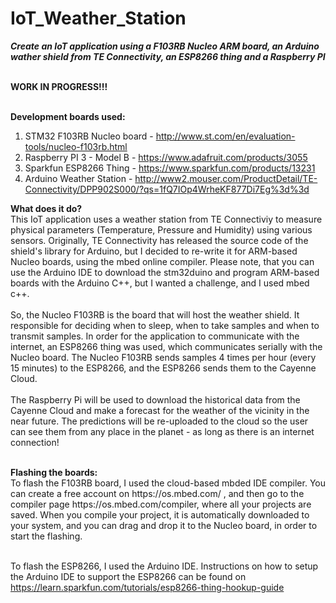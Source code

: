 # IoT_Weather_Station
<b><i>Create an IoT application using a F103RB Nucleo ARM board, an Arduino wather shield from TE Connectivity, an ESP8266 thing and a Raspberry PI</i></b>

<br>
<b>WORK IN PROGRESS!!!</b>
<br>

<br><strong>Development boards used: </strong>
1) STM32 F103RB Nucleo board - http://www.st.com/en/evaluation-tools/nucleo-f103rb.html
2) Raspberry PI 3 - Model B  - https://www.adafruit.com/products/3055
3) Sparkfun ESP8266 Thing - https://www.sparkfun.com/products/13231
4) Arduino Weather Station - http://www2.mouser.com/ProductDetail/TE-Connectivity/DPP902S000/?qs=1fQ7IOp4WrheKF877Di7Eg%3d%3d


<b>What does it do?</b>
<br>
This IoT application uses a weather station from TE Connectiviy to measure physical parameters (Temperature, Pressure and Humidity) using various sensors. Originally, TE Connectivity has released the source code of the shield's library for Arduino, but I decided to re-write it for ARM-based Nucleo boards, using the mbed online compiler. Please note, that you can use the Arduino IDE to download the stm32duino and program ARM-based boards with the Arduino C++, but I wanted a challenge, and I used mbed c++.
<br>
<br>
So, the Nucleo F103RB is the board that will host the weather shield. It responsible for deciding when to sleep, when to take samples and when to transmit samples. In order for the application to communicate with the internet, an ESP8266 thing was used, which communicates serially with the Nucleo board. The Nucleo F103RB sends samples 4 times per hour (every 15 minutes) to the ESP8266, and the ESP8266 sends them to the Cayenne Cloud.
<br>
<br>
The Raspberry Pi will be used to download the historical data from the Cayenne Cloud and make a forecast for the weather of the vicinity in the near future. The predictions will be re-uploaded to the cloud so the user can see them from any place in the planet - as long as there is an internet connection!
<br>

<br>
<strong>Flashing the boards: </strong>
<br>To flash the F103RB board, I used the cloud-based mbded IDE compiler. You can create a free account on https://os.mbed.com/ , and then go to the compiler page https://os.mbed.com/compiler, where all your projects are saved. When you compile your project, it is automatically downloaded to your system, and you can drag and drop it to the Nucleo board, in order to start the flashing.


<br>To flash the ESP8266, I used the Arduino IDE. Instructions on how to setup the Arduino IDE to support the ESP8266 can be found on https://learn.sparkfun.com/tutorials/esp8266-thing-hookup-guide
